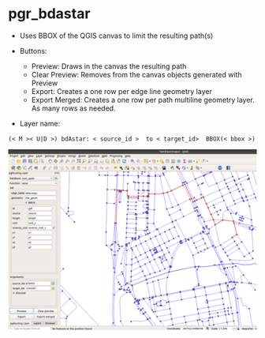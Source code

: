 # pgr_bdastar

- Uses BBOX of the QGIS canvas to limit the resulting path(s)

- Buttons:
  - Preview: Draws in the canvas the resulting path
  - Clear Preview: Removes from the canvas objects generated with Preview
  - Export: Creates a one row per edge line geometry layer
  - Export Merged: Creates a one row per path multiline geometry layer. As many rows as needed.
- Layer name:
```
(< M >< U|D >) bdAstar: < source_id >  to < target_id>  BBOX(< bbox >)
```

![pgr_astar01](../img/pgr_astar01.png)
